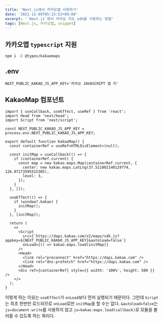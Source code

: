```yaml
---
title: 'Next.js에서 카카오맵 사용하기'
date: '2021-12-09T05:15:53+09:00'
excerpt: '`Next.js`에서 카카오 지도 sdk를 사용하는 방법'
tags: [Next.js, 카카오맵, snippet]
---
```


## 카카오맵 `typescript` 지원

```sh
npm i -D @types/kakaomaps
```

## .env

```env
NEXT_PUBLIC_KAKAO_JS_APP_KEY='카카오 JAVASCRIPT 앱 키'
```

## KakaoMap 컴포넌트

```tsx
import { useCallback, useEffect, useRef } from 'react';
import Head from 'next/head';
import Script from 'next/script';

const NEXT_PUBLIC_KAKAO_JS_APP_KEY = process.env.NEXT_PUBLIC_KAKAO_JS_APP_KEY;

export default function KakaoMap() {
  const containerRef = useRef<HTMLDivElement>(null);

  const initMap = useCallback(() => {
    if (containerRef.current) {
      const map = new kakao.maps.Map(containerRef.current, {
        center: new kakao.maps.LatLng(37.511802140129774, 126.97173595515305),
        level: 3,
      });
    }
  }, []);

  useEffect(() => {
    if (window?.kakao) {
      initMap();
    }
  }, [initMap]);

  return (
    <>
      <Script
        src={`https://dapi.kakao.com/v2/maps/sdk.js?appkey=${NEXT_PUBLIC_KAKAO_JS_APP_KEY}&autoload=false`}
        onLoad={() => kakao.maps.load(initMap)}
      />
      <Head>
        <link rel="preconnect" href="https://dapi.kakao.com" />
        <link rel="dns-prefetch" href="https://dapi.kakao.com" />
      </Head>
      <div ref={containerRef} style={{ width: '100%', height: 500 }} />
    </>
  );
}
```

이렇게 하는 이유는 `useEffect`가 `onLoad`보다 먼저 실행되기 때문이다. 그런데 `Script`는 최초 한번만 로드되므로 `onLoad`로만 `initMap`을 할 수는 없다.
`&autoload=false`는 `js↦document.write`를 사용하지 않고 `js↦kakao.maps.load(callback)`로 모듈을 불러올 수 있도록 하는 쿼리다.
